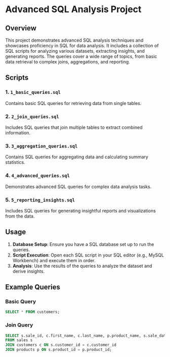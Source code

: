 # Advanced SQL Analysis Project

## Overview

This project demonstrates advanced SQL analysis techniques and showcases proficiency in SQL for data analysis. It includes a collection of SQL scripts for analyzing various datasets, extracting insights, and generating reports. The queries cover a wide range of topics, from basic data retrieval to complex joins, aggregations, and reporting.


## Scripts

### 1. `1_basic_queries.sql`
Contains basic SQL queries for retrieving data from single tables.

### 2. `2_join_queries.sql`
Includes SQL queries that join multiple tables to extract combined information.

### 3. `3_aggregation_queries.sql`
Contains SQL queries for aggregating data and calculating summary statistics.

### 4. `4_advanced_queries.sql`
Demonstrates advanced SQL queries for complex data analysis tasks.

### 5. `5_reporting_insights.sql`
Includes SQL queries for generating insightful reports and visualizations from the data.

## Usage

1. **Database Setup**: Ensure you have a SQL database set up to run the queries.
2. **Script Execution**: Open each SQL script in your SQL editor (e.g., MySQL Workbench) and execute them in order.
3. **Analysis**: Use the results of the queries to analyze the dataset and derive insights.

## Example Queries

### Basic Query
```sql
SELECT * FROM customers;
```

### Join Query
```sql
SELECT s.sale_id, c.first_name, c.last_name, p.product_name, s.sale_date, s.quantity, s.total_amount
FROM sales s
JOIN customers c ON s.customer_id = c.customer_id
JOIN products p ON s.product_id = p.product_id;
```
